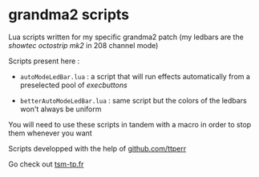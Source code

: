 # grandma2 scripts

Lua scripts written for my specific grandma2 patch (my ledbars are the *showtec octostrip mk2* in 208 channel mode)

Scripts present here :

- `autoModeLedBar.lua` : a script that will run effects automatically from a preselected pool of *execbuttons*

- `betterAutoModeLedBar.lua` : same script but the colors of the ledbars won't always be uniform

You will need to use these scripts in tandem with a macro in order to stop them whenever you want

Scripts developped with the help of [github.com/ttperr](https://github.com/ttperr)

Go check out [tsm-tp.fr](https://tsm-tp.fr)
